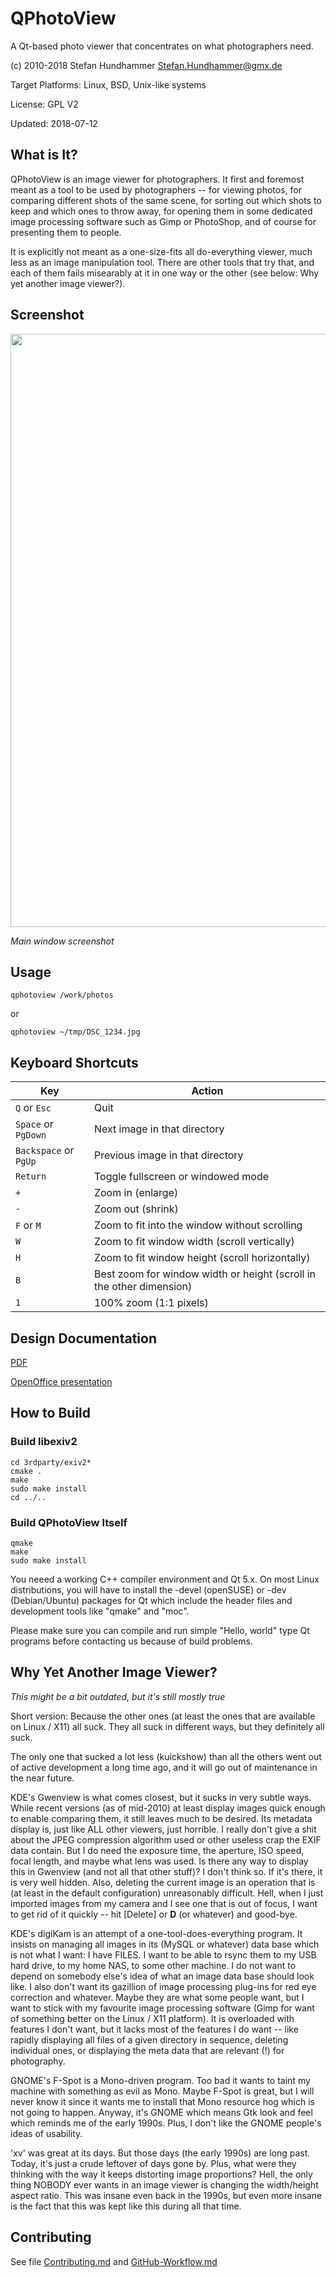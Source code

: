 # QPhotoView

A Qt-based photo viewer that concentrates on what photographers need.

(c) 2010-2018 Stefan Hundhammer <Stefan.Hundhammer@gmx.de>

Target Platforms: Linux, BSD, Unix-like systems

License: GPL V2

Updated:  2018-07-12


## What is It?

QPhotoView is an image viewer for photographers. It first and foremost meant as
a tool to be used by photographers -- for viewing photos, for comparing
different shots of the same scene, for sorting out which shots to keep and
which ones to throw away, for opening them in some dedicated image processing
software such as Gimp or PhotoShop, and of course for presenting them to
people.

It is explicitly not meant as a one-size-fits all do-everything viewer, much
less as an image manipulation tool. There are other tools that try that, and
each of them fails misearably at it in one way or the other (see below: Why yet
another image viewer?).


## Screenshot

[<img src="https://github.com/shundhammer/qphotoview/blob/master/screenshots/QPhotoView-main-win.png" width="949">](https://raw.githubusercontent.com/shundhammer/qphotoview/master/screenshots/QPhotoView-main-win.png)

_Main window screenshot_


## Usage

    qphotoview /work/photos

or

    qphotoview ~/tmp/DSC_1234.jpg


## Keyboard Shortcuts

| Key                   | Action                                          |
| --------------------- | ----------------------------------------------- |
| `Q` or `Esc`          | Quit                                            |
| `Space` or `PgDown`   | Next image in that directory                    |
| `Backspace` or `PgUp` | Previous image in that directory                |
| `Return`              | Toggle fullscreen or windowed mode              |
| `+`                   | Zoom in (enlarge)                               |
| `-`                   | Zoom out (shrink)                               |
| `F` or `M`            | Zoom to fit into the window without scrolling   |
| `W`                   | Zoom to fit window width (scroll vertically)    |
| `H`                   | Zoom to fit window height (scroll horizontally) |
| `B`                   | Best zoom for window width or height (scroll in the other dimension) |
| `1`                   | 100% zoom (1:1 pixels)                          |



## Design Documentation

[PDF](https://github.com/shundhammer/qphotoview/blob/master/doc/design/qphotoview-design.pdf)

[OpenOffice presentation](https://github.com/shundhammer/qphotoview/blob/master/doc/design/qphotoview-design.odp)


## How to Build

### Build libexiv2

    cd 3rdparty/exiv2*
    cmake .
    make
    sudo make install
    cd ../..

### Build QPhotoView Itself

    qmake
    make
    sudo make install

You neeed a working C++ compiler environment and Qt 5.x. On most Linux
distributions, you will have to install the -devel (openSUSE) or -dev
(Debian/Ubuntu) packages for Qt which include the header files and development
tools like "qmake" and "moc".

Please make sure you can compile and run simple "Hello, world" type Qt programs
before contacting us because of build problems.



## Why Yet Another Image Viewer?

_This might be a bit outdated, but it's still mostly true_

Short version: Because the other ones (at least the ones that are available on
Linux / X11) all suck. They all suck in different ways, but they definitely all
suck.

The only one that sucked a lot less (kuickshow) than all the others went out of
active development a long time ago, and it will go out of maintenance in the
near future.


KDE's Gwenview is what comes closest, but it sucks in very subtle ways. While
recent versions (as of mid-2010) at least display images quick enough to enable
comparing them, it still leaves much to be desired. Its metadata display is,
just like ALL other viewers, just horrible. I really don't give a shit about
the JPEG compression algorithm used or other useless crap the EXIF data
contain. But I do need the exposure time, the aperture, ISO speed, focal
length, and maybe what lens was used. Is there any way to display this in
Gwenview (and not all that other stuff)? I don't think so. If it's there, it is
very well hidden. Also, deleting the current image is an operation that is (at
least in the default configuration) unreasonably difficult. Hell, when I
just imported images from my camera and I see one that is out of focus, I want
to get rid of it quickly -- hit [Delete] or **D** (or whatever) and good-bye.


KDE's digiKam is an attempt of a one-tool-does-everything program. It insists
on managing all images in its (MySQL or whatever) data base which is not what I
want: I have FILES. I want to be able to rsync them to my USB hard drive, to my
home NAS, to some other machine. I do not want to depend on somebody else's
idea of what an image data base should look like. I also don't want its
gazillion of image processing plug-ins for red eye correction and whatever.
Maybe they are what some people want, but I want to stick with my favourite
image processing software (Gimp for want of something better on the Linux / X11
platform). It is overloaded with features I don't want, but it lacks most of
the features I do want -- like rapidly displaying all files of a given
directory in sequence, deleting individual ones, or displaying the meta data
that are relevant (!) for photography.


GNOME's F-Spot is a Mono-driven program. Too bad it wants to taint my machine
with something as evil as Mono. Maybe F-Spot is great, but I will never know it
since it wants me to install that Mono resource hog which is not going to
happen. Anyway, it's GNOME which means Gtk look and feel which reminds me of
the early 1990s. Plus, I don't like the GNOME people's ideas of usability.


'xv' was great at its days. But those days (the early 1990s) are long
past. Today, it's just a crude leftover of days gone by. Plus, what were they
thinking with the way it keeps distorting image proportions? Hell, the only
thing NOBODY ever wants in an image viewer is changing the width/height aspect
ratio. This was insane even back in the 1990s, but even more insane is the fact
that this was kept like this during all that time.



## Contributing

See file [Contributing.md](https://github.com/shundhammer/qphotoview/blob/master/doc/Contributing.md)
and [GitHub-Workflow.md](https://github.com/shundhammer/qdirstat/blob/master/doc/GitHub-Workflow.md)


